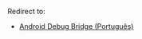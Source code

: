 Redirect to:

*   [Android Debug Bridge (Português)](/index.php/Android_Debug_Bridge_(Portugu%C3%AAs) "Android Debug Bridge (Português)")